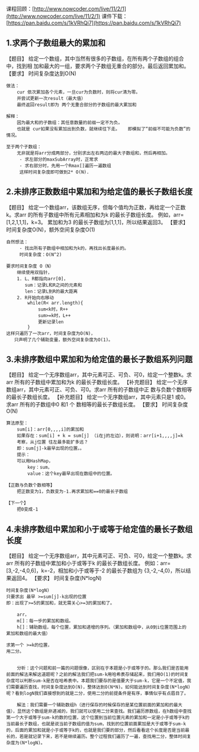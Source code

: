 课程回顾：[http://www.nowcoder.com/live/11/2/1](http://www.nowcoder.com/live/11/2/1)
课件下载：[https://pan.baidu.com/s/1kVRhQi7](https://pan.baidu.com/s/1kVRhQi7)

## 1.求两个子数组最大的累加和
【题目】
给定一个数组，其中当然有很多的子数组，在所有两个子数组的组合中，找到相
加和最大的一组，要求两个子数组无重合的部分。最后返回累加和。
【要求】
时间复杂度达到O(N)

    做法：
        cur 依次累加各个元素，一旦cur为负数时，则将cur清为零。
        并尝试更新一次result（最大值）
        最终返回result即为 两个无重合部分的子数组的最大累加和

    解释：
        因为最大和的子数组：其任意数量的前缀一定不为负。
        也就是 cur如果没有累加出到负数，就继续往下走。   即模拟了“前缀不可能为负数”的情况。

    至于两个子数组：
        无非就是将arr分成两部分，分别求出左右两边的最大子数组和，然后再相加。
         - 求左部分的maxSubArray时，正常求
         - 求右部分时，先用一个Rmax[]遍历一遍数组
         这样时间复杂度即可做到2* O(N).



## 2.未排序正数数组中累加和为给定值的最长子数组长度
【题目】
给定一个数组arr，该数组无序，但每个值均为正数，再给定一个正数k。求arr
的所有子数组中所有元素相加和为k 的最长子数组长度。
例如，arr=[1,2,1,1,1]，k=3。
累加和为3 的最长子数组为[1,1,1]，所以结果返回3。
【要求】
时间复杂度O(N)，额外空间复杂度O(1)

    自然想法：
         - 找出所有子数组中相加和为k的，再找出长度最长的。
         时间复杂度：O(N^2)
         
    要求时间复杂度 O（N）
        继续使用双指针，
        1. L、R都指向arr[0]，
           sum：记录L和R之间的元素和
           len：记录L到R的最大距离
        2. R开始向右移动
            while(R< arr.length){
                sum<k时，R++
                sum>=k时，L++
                更新记录len
            }
    这样只遍历了一次arr，时间复杂度为O(N)，
       只声明了几个辅助变量，额外空间复杂度为O(1)。
            

## 3.未排序数组中累加和为给定值的最长子数组系列问题
【题目】
给定一个无序数组arr，其中元素可正、可负、可0，给定一个整数k。求arr
所有的子数组中累加和为k 的最长子数组长度。
【补充题目】
给定一个无序数组arr，其中元素可正、可负、可0。求arr 所有的子数组中正
数与负数个数相等的最长子数组长度。
【补充题目】
给定一个无序数组arr，其中元素只是1 或0。求arr 所有的子数组中0 和1 个
数相等的最长子数组长度。
【要求】
时间复杂度O(N)

    算法原型：
        sum[i]：arr[0,,,,i]的累加和
        如果存在：sum[i] + k = sum[j] （i在j的左边），则说明：arr[i+1,,,,j]=k
        考察，从j位置 往左最多能扩多远？
        即：sum[j]-k最早出现的位置。。
        提示：
        可以用HashMap， 
            key：sum，
            value：这个key最早出现在数组中的位置。
    
    【正数与负数个数相等】
        把正数变为1，负数变为-1.再求累加和==0的最长子数组
    
    【下一个】
        把0变成-1


## 4.未排序数组中累加和小于或等于给定值的最长子数组长度
【题目】
给定一个无序数组arr，其中元素可正、可负、可0，给定一个整数k。求arr
所有的子数组中累加和小于或等于k 的最长子数组长度。
例如：arr=[3,-2,-4,0,6]，k=-2，相加和小于或等于-2 的最长子数组为
{3,-2,-4,0}，所以结果返回4。
【要求】
时间复杂度(N*logN)

    时间复杂度(N*logN)
    只要求出 最早 >=sum[j]-k出现的位置
    即：出现了>=5的累加和，就无需关心>=3的累加和了。
    
        arr， 
        m[]：每一步的累加和数组。
        h[]：辅助数组，每个位置，累加和递增的序列。（累加和数组中，从0到i位置范围上的 累加和数组的最大值）
        
    求第一个 >=k的位置，
    用二分。
   
```

    分析：这个问题和前一篇的问题很像，区别在于本题是小于或等于的。那么我们是否能用前面的解法来解这道题呢？之前的解法我们把sum-k用哈希表存储起来，我们用O(1)的时间复杂度可以判断sum-k是否在哈希表中。本题我们要存的是值要大于sum-k，它是一个不定值，我们需要遍历查找，时间复杂度达到O(N)，整体达到O(N*N)。如何能达到时间复杂度(N*logN)呢？看到logN我们直接想到的就是二分，使用二分的前提条件是有序，事情似乎有点眉目了。
    
    解法：我们需要一个辅助数组h（进行保存的时候保存的是某位置前面的累加和的最大值），显然这个数组是非递减的，我们就可以使用二分来查找。我们遍历原数组，在h数组中查找第一个大于或等于sum-k的数的位置，这个位置到当前位置元素的累加和一定是小于或等于k的当前最长子数组，也就是说当前子数组的值为sum，找到的位置前面累加是大于或等于sum-k的，后面的累加和就是小于或等于k的，也就是我们要的部分，然后看看这个长度是否是当前最长的，若是就记录下来，若不是继续遍历。整个过程我们遍历了一遍，查找用二分，整体时间复杂度为(N*logN)。
    
```